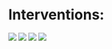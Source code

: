 # Interventions:

<img class="w-32" src="/logos/capgemini-logo.png">
<img class="w-32" src="/logos/storengy-logo.png">
<img class="w-32" src="/logos/airbus-logo.png">
<img class="w-32" src="/logos/maltem-logo.png">

